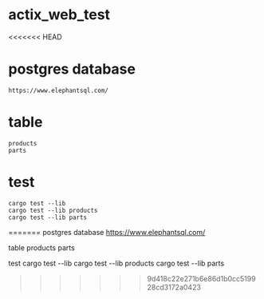 # actix_web_test

<<<<<<< HEAD
# postgres database
    https://www.elephantsql.com/

# table
    products
    parts

# test
    cargo test --lib
    cargo test --lib products
    cargo test --lib parts
=======
postgres database
https://www.elephantsql.com/

table
products
parts

test
cargo test --lib
cargo test --lib products
cargo test --lib parts
>>>>>>> 9d418c22e271b6e86d1b0cc519928cd3172a0423
